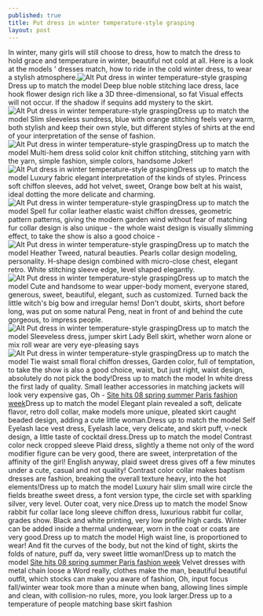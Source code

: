 ```yaml
---
published: true
title: Put dress in winter temperature-style grasping
layout: post
---
```

In winter, many girls will still choose to dress, how to match the dress to hold grace and temperature in winter, beautiful not cold at all. Here is a look at the models \' dresses match, how to ride in the cold winter dress, to wear a stylish atmosphere.![Alt Put dress in winter temperature-style grasping](https://c2.staticflickr.com/6/5719/23687851850_4c006c42b2.jpg)Dress up to match the model Deep blue noble stitching lace dress, lace hook flower design rich like a 3D three-dimensional, so fat Visual effects will not occur. If the shadow if sequins add mystery to the skirt.![Alt Put dress in winter temperature-style grasping](https://c2.staticflickr.com/2/1539/23875305172_5ca249aa41.jpg)Dress up to match the model Slim sleeveless sundress, blue with orange stitching feels very warm, both stylish and keep their own style, but different styles of shirts at the end of your interpretation of the sense of fashion.![Alt Put dress in winter temperature-style grasping](https://c2.staticflickr.com/6/5626/23901007801_36d12be8e4.jpg)Dress up to match the model Multi-hem dress solid color knit chiffon stitching, stitching yarn with the yarn, simple fashion, simple colors, handsome Joker!![Alt Put dress in winter temperature-style grasping](https://c2.staticflickr.com/6/5711/23983575835_51d4405699.jpg)Dress up to match the model Luxury fabric elegant interpretation of the kinds of styles. Princess soft chiffon sleeves, add hot velvet, sweet, Orange bow belt at his waist, ideal dotting the more delicate and charming.![Alt Put dress in winter temperature-style grasping](https://c2.staticflickr.com/6/5737/23875323872_ac8a217279.jpg)Dress up to match the model Spell fur collar leather elastic waist chiffon dresses, geometric pattern patterns, giving the modern garden wind without fear of matching fur collar design is also unique - the whole waist design is visually slimming effect, to take the show is also a good choice -![Alt Put dress in winter temperature-style grasping](https://c2.staticflickr.com/2/1498/23957463236_fa960bff40.jpg)Dress up to match the model Heather Tweed, natural beauties. Pearls collar design modeling, personality. H-shape design combined with micro-close chest, elegant retro. White stitching sleeve edge, level shaped elegantly.![Alt Put dress in winter temperature-style grasping](https://c2.staticflickr.com/6/5785/23687888830_6f433bf7df.jpg)Dress up to match the model Cute and handsome to wear upper-body moment, everyone stared, generous, sweet, beautiful, elegant, such as customized. Turned back the little witch\'s big bow and irregular hems! Don\'t doubt, skirts, short before long, was put on some natural Peng, neat in front of and behind the cute gorgeous, to impress people.![Alt Put dress in winter temperature-style grasping](https://c2.staticflickr.com/2/1478/23615735839_67399c3632.jpg)Dress up to match the model Sleeveless dress, jumper skirt Lady Bell skirt, whether worn alone or mix roll wear are very eye-pleasing says![Alt Put dress in winter temperature-style grasping](https://c2.staticflickr.com/6/5827/23901044441_ef33f9b39f.jpg)Dress up to match the model Tie waist small floral chiffon dresses, Garden color, full of temptation, to take the show is also a good choice, waist, but just right, waist design, absolutely do not pick the body!Dress up to match the model In white dress the first lady of quality. Small leather accessories in matching jackets will look very expensive gas, Oh - [Site hits 08 spring summer Paris fashion week](http://katespade2015.blogspot.com/2015/12/site-hits-08-spring-summer-paris.html)Dress up to match the model Elegant plain revealed a soft, delicate flavor, retro doll collar, make models more unique, pleated skirt caught beaded design, adding a cute little woman.Dress up to match the model Self Eyelash lace vest dress, Eyelash lace, very delicate, and skirt puff, v-neck design, a little taste of cocktail dress.Dress up to match the model Contrast color neck cropped sleeve Plaid dress, slightly a theme not only of the word modifier figure can be very good, there are sweet, interpretation of the affinity of the girl! English anyway, plaid sweet dress gives off a few minutes under a cute, casual and not quality! Contrast color collar makes baptism dresses are fashion, breaking the overall texture heavy, into the hot elements!Dress up to match the model Luxury hair slim small wire circle the fields breathe sweet dress, a font version type, the circle set with sparkling silver, very level. Outer coat, very nice.Dress up to match the model Snow rabbit fur collar lace long sleeve chiffon dress, luxurious rabbit fur collar, grades show. Black and white printing, very low profile high cards. Winter can be added inside a thermal underwear, worn in the coat or coats are very good.Dress up to match the model High waist line, is proportioned to wear! And fit the curves of the body, but not the kind of tight, skirts the folds of nature, puff da, very sweet little woman!Dress up to match the model [Site hits 08 spring summer Paris fashion week](http://katespade2015.blogspot.com/2015/12/site-hits-08-spring-summer-paris.html) Velvet dresses with metal chain loose a Word really, clothes make the man, beautiful beautiful outfit, which stocks can make you aware of fashion, Oh, input focus fall/winter wear took more than a minute when bang, allowing lines simple and clean, with collision-no rules, more, you look larger.Dress up to a temperature of people matching base skirt fashion